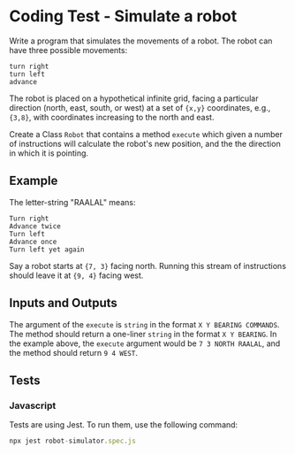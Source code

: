 # Coding Test - Simulate a robot

Write a program that simulates the movements of a robot. The robot can have three possible movements:

    turn right
    turn left
    advance

The robot is placed on a hypothetical infinite grid, facing a particular direction (north, east, south, or west) at a set of `{x,y}` coordinates,
e.g., `{3,8}`, with coordinates increasing to the north and east.

Create a Class `Robot` that contains a method `execute` which given a number of instructions will calculate the robot's new position, and the the direction in which it is pointing.

## Example

The letter-string "RAALAL" means:

    Turn right
    Advance twice
    Turn left
    Advance once
    Turn left yet again

Say a robot starts at `{7, 3}` facing north. Running this stream of instructions should leave it at `{9, 4}` facing west.

## Inputs and Outputs

The argument of the `execute` is `string` in the format `X Y BEARING COMMANDS`. The method should return a one-liner `string` in the format `X Y BEARING`. In the example above, the `execute` argument would be `7 3 NORTH RAALAL`, and the method should return `9 4 WEST`.

## Tests

### Javascript
Tests are using Jest. To run them, use the following command:

```js
npx jest robot-simulator.spec.js
```